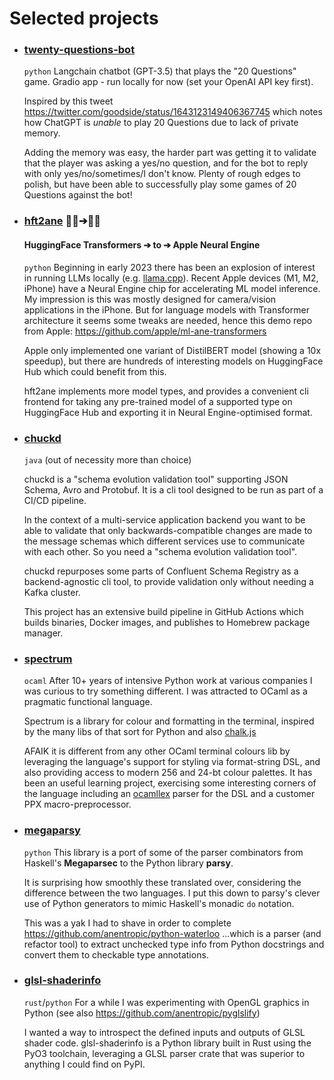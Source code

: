 # Selected projects

- ### [twenty-questions-bot](https://github.com/anentropic/twenty-questions-bot)
  `python` Langchain chatbot (GPT-3.5) that plays the "20 Questions" game. Gradio app - run locally for now (set your OpenAI API key first).
  
  Inspired by this tweet https://twitter.com/goodside/status/1643123149406367745 which notes how ChatGPT is _unable_ to play 20 Questions due to lack of private memory.
  
  Adding the memory was easy, the harder part was getting it to validate that the player was asking a yes/no question, and for the bot to reply with only yes/no/sometimes/I don't know. Plenty of rough edges to polish, but have been able to successfully play some games of 20 Questions against the bot!
 
- ### [hft2ane](https://github.com/anentropic/hft2ane) 🤗🤖➔🍏🧠
  #### HuggingFace Transformers ➔ to ➔ Apple Neural Engine
  
  `python` Beginning in early 2023 there has been an explosion of interest in running LLMs locally (e.g. [llama.cpp](https://github.com/ggerganov/llama.cpp)). Recent Apple devices (M1, M2, iPhone) have a Neural Engine chip for accelerating ML model inference. My impression is this was mostly designed for camera/vision applications in the iPhone. But for language models with Transformer architecture it seems some tweaks are needed, hence this demo repo from Apple: https://github.com/apple/ml-ane-transformers
  
  Apple only implemented one variant of DistilBERT model (showing a 10x speedup), but there are hundreds of interesting models on HuggingFace Hub which could benefit from this.
  
  hft2ane implements more model types, and provides a convenient cli frontend for taking any pre-trained model of a supported type on HuggingFace Hub and exporting it in Neural Engine-optimised format.

- ### [chuckd](https://github.com/anentropic/chuckd)
  `java` (out of necessity more than choice)
  
  chuckd is a "schema evolution validation tool" supporting JSON Schema, Avro and Protobuf. It is a cli tool designed to be run as part of a CI/CD pipeline.
  
  In the context of a multi-service application backend you want to be able to validate that only backwards-compatible changes are made to the message schemas which different services use to communicate with each other. So you need a "schema evolution validation tool".
  
  chuckd repurposes some parts of Confluent Schema Registry as a backend-agnostic cli tool, to provide validation only without needing a Kafka cluster.
  
  This project has an extensive build pipeline in GitHub Actions which builds binaries, Docker images, and publishes to Homebrew package manager.
  
- ### [spectrum](https://github.com/anentropic/ocaml-spectrum)
  `ocaml` After 10+ years of intensive Python work at various companies I was curious to try something different. I was attracted to OCaml as a pragmatic functional language.
  
  Spectrum is a library for colour and formatting in the terminal, inspired by the many libs of that sort for Python and also [chalk.js](https://github.com/chalk/chalk)
  
  AFAIK it is different from any other OCaml terminal colours lib by leveraging the language's support for styling via format-string DSL, and also providing access to modern 256 and 24-bt colour palettes. It has been an useful learning project, exercising some interesting corners of the language including an [ocamllex](https://v2.ocaml.org/manual/lexyacc.html#s%3Aocamllex-overview) parser for the DSL and a customer PPX macro-preprocessor.
  
- ### [megaparsy](https://github.com/anentropic/megaparsy)
  `python` This library is a port of some of the parser combinators from Haskell's **Megaparsec** to the Python library **parsy**.
  
  It is surprising how smoothly these translated over, considering the difference between the two languages. I put this down to parsy's clever use of Python generators to mimic Haskell's monadic `do` notation.
  
  This was a yak I had to shave in order to complete https://github.com/anentropic/python-waterloo ...which is a parser (and refactor tool) to extract unchecked type info from Python docstrings and convert them to checkable type annotations.
  
- ### [glsl-shaderinfo](https://github.com/anentropic/python-glsl-shaderinfo)
  `rust`/`python` For a while I was experimenting with OpenGL graphics in Python (see also https://github.com/anentropic/pyglslify)
  
  I wanted a way to introspect the defined inputs and outputs of GLSL shader code. glsl-shaderinfo is a Python library built in Rust using the PyO3 toolchain, leveraging a GLSL parser crate that was superior to anything I could find on PyPI.
